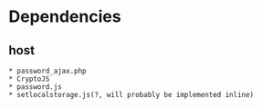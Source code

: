 Dependencies
============

host
----

    * password_ajax.php
    * CryptoJS
    * password.js
    * setlocalstorage.js(?, will probably be implemented inline)
